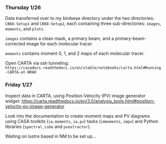 ### Thursday 1/26

Data transferred over to my birdseye directory under the two directories: `CB68-Setup1` and `CB68-Setup2`, each containing three sub-directories: `images`, `moments`, and `plots`.

`images` contains a clean mask, a primary beam, and a primary-beam-corrected image for each molecular tracer. 

`moments` contains moment 0, 1, and 2 maps of each molecular tracer.

Open CARTA via ssh tunneling: `https://casadocs.readthedocs.io/en/stable/notebooks/carta.html#Running-CARTA-at-NRAO`

### Friday 1/27

Inspect data in CARTA, using Position-Velocity (PV) image generator widget: https://carta.readthedocs.io/en/3.0/analysis_tools.html#position-velocity-pv-image-generator 

Look into the documentation to create moment maps and PV diagrams using CASA toolkits (`ia.moments`, `ia.pv`) tasks (`immoments`, `impv`) and Python libraries (`spectral_cube` and `pvextractor`).

Waiting on lustre based in NM to be set up... 
